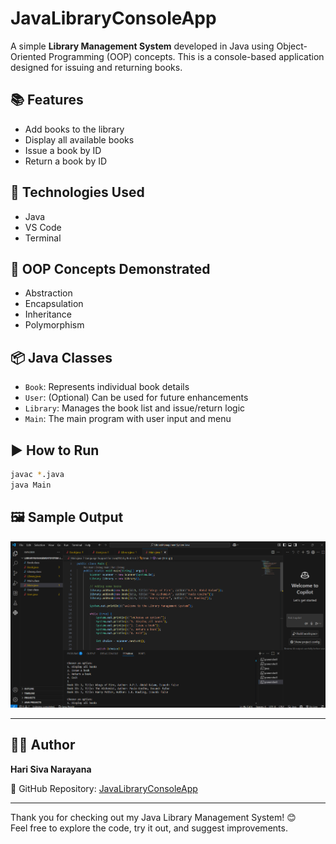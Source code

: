 # JavaLibraryConsoleApp

A simple **Library Management System** developed in Java using Object-Oriented Programming (OOP) concepts. This is a console-based application designed for issuing and returning books.

## 📚 Features
- Add books to the library
- Display all available books
- Issue a book by ID
- Return a book by ID

## 🔧 Technologies Used
- Java
- VS Code
- Terminal

## 🧠 OOP Concepts Demonstrated
- Abstraction
- Encapsulation
- Inheritance
- Polymorphism

## 📦 Java Classes
- `Book`: Represents individual book details
- `User`: (Optional) Can be used for future enhancements
- `Library`: Manages the book list and issue/return logic
- `Main`: The main program with user input and menu

  
## ▶️ How to Run

```bash
javac *.java
java Main
```

## 🖼 Sample Output

![Library Management System Screenshot](Library_sc.png)

---

## 👨‍💻 Author  
**Hari Siva Narayana**

🔗 GitHub Repository: [JavaLibraryConsoleApp](https://github.com/Harisivanarayana/JavaLibraryConsoleApp)

---

Thank you for checking out my Java Library Management System! 😊  
Feel free to explore the code, try it out, and suggest improvements.

